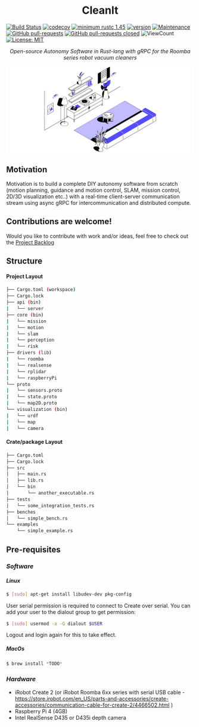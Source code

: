 <h1 align="center">CleanIt</h1>

[![Build Status](https://github.com/Sollimann/CleanIt/workflows/rust-ci/badge.svg)](https://github.com/Sollimann/CleanIt/actions)
[![codecov](https://codecov.io/gh/Sollimann/CleanIt/branch/main/graph/badge.svg?token=EY3JRZN71M)](https://codecov.io/gh/Sollimann/CleanIt)
[![minimum rustc 1.45](https://img.shields.io/badge/rustc-1.45+-blue.svg)](https://rust-lang.github.io/rfcs/2495-min-rust-version.html)
[![version](https://img.shields.io/badge/version-1.0.0-blue)](https://GitHub.com/Sollimann/CleanIt/releases/)
[![Maintenance](https://img.shields.io/badge/Maintained%3F-yes-green.svg)](https://GitHub.com/Sollimann/CleanIt/graphs/commit-activity)
[![GitHub pull-requests](https://img.shields.io/github/issues-pr/Sollimann/CleanIt.svg)](https://GitHub.com/Sollimann/CleanIt/pulls)
[![GitHub pull-requests closed](https://img.shields.io/github/issues-pr-closed/Sollimann/CleanIt.svg)](https://GitHub.com/Sollimann/CleanIt/pulls)
![ViewCount](https://views.whatilearened.today/views/github/Sollimann/CleanIt.svg)
[![License: MIT](https://img.shields.io/badge/License-MIT-yellow.svg)](https://opensource.org/licenses/MIT)

<p align="center">
    <em>Open-source Autonomy Software in Rust-lang with gRPC for the Roomba series robot vacuum cleaners</em>
</p>

<p align="center">
  <img src="https://github.com/Sollimann/CleanIt/blob/main/docs/roomba.gif">
</p>

## Motivation

Motivation is to build a complete DIY autonomy software from scratch (motion planning, guidance and motion control, SLAM, mission control, 2D/3D visualization etc..) with a real-time client-server communication stream using async gRPC for intercommunication and distributed compute.

## Contributions are welcome!

Would you like to contribute with work and/or ideas, feel free to check out the [Project Backlog](https://github.com/Sollimann/CleanIt/projects)

## Structure
 
#### Project Layout
 ```bash
 ├── Cargo.toml (workspace)
 ├── Cargo.lock
 ├── api (bin)
 |   └── server
 ├── core (bin)
 |   └── mission
 |   └── motion
 |   └── slam
 |   └── perception
 |   └── risk
 ├── drivers (lib)
 |   └── roomba
 |   └── realsense
 |   └── rplidar
 |   └── raspberryPi
 └── proto
 |   └── sensors.proto
 |   └── state.proto
 |   └── map2D.proto
 └── visualization (bin)
 |   └── urdf
 |   └── map
 |   └── camera
 ```
 
#### Crate/package Layout
```bash
├── Cargo.toml
├── Cargo.lock
├── src
│   ├── main.rs
│   ├── lib.rs
│   └── bin
│       └── another_executable.rs
├── tests
│   └── some_integration_tests.rs
├── benches
│   └── simple_bench.rs
└── examples
    └── simple_example.rs
```

## Pre-requisites

### *Software*

#### _Linux_
```bash
$ [sudo] apt-get install libudev-dev pkg-config
```

User serial permission is required to connect to Create over serial. You can add your user to the dialout group to get permission:

```bash
$ [sudo] usermod -a -G dialout $USER
```

Logout and login again for this to take effect.
##### _MacOs_
```bash
$ brew install *TODO*
```

### *Hardware*
 - iRobot Create 2 (or iRobot Roomba 6xx series with serial USB cable - https://store.irobot.com/en_US/parts-and-accessories/create-accessories/communication-cable-for-create-2/4466502.html )
 - Raspberry Pi 4 (4GB)
 - Intel RealSense D435 or D435i depth camera
 
